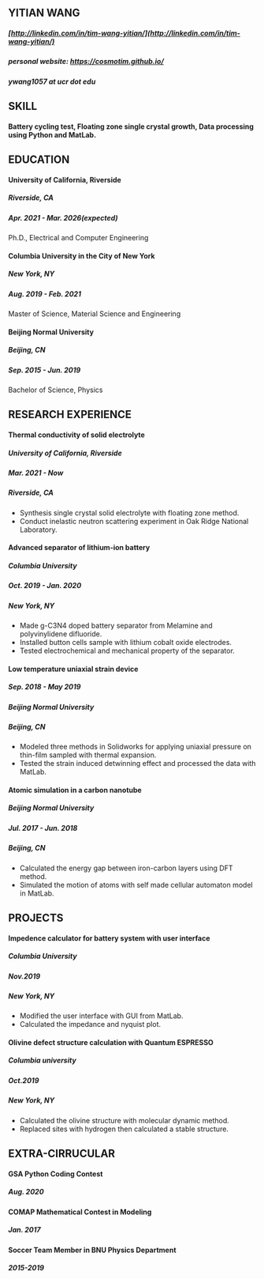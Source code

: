 ## YITIAN WANG
##### [http://linkedin.com/in/tim-wang-yitian/](http://linkedin.com/in/tim-wang-yitian/)
##### personal website: https://cosmotim.github.io/
##### ywang1057 at ucr dot edu

## SKILL
#### Battery cycling test, Floating zone single crystal growth, Data processing using Python and MatLab.


## EDUCATION
#### University of California, Riverside
##### Riverside, CA 
##### Apr. 2021 - Mar. 2026(expected)
Ph.D., Electrical and Computer Engineering

#### Columbia University in the City of New York
##### New York, NY 
##### Aug. 2019 - Feb. 2021
Master of Science, Material Science and Engineering

#### Beijing Normal University
##### Beijing, CN 
##### Sep. 2015 - Jun. 2019
Bachelor of Science, Physics

## RESEARCH EXPERIENCE

#### Thermal conductivity of solid electrolyte
##### University of California, Riverside
##### Mar. 2021 - Now
##### Riverside, CA
* Synthesis single crystal solid electrolyte with floating zone method.
* Conduct inelastic neutron scattering experiment in Oak Ridge National Laboratory.

#### Advanced separator of lithium-ion battery 
##### Columbia University
##### Oct. 2019 - Jan. 2020
##### New York, NY
* Made g-C3N4 doped battery separator from Melamine and polyvinylidene difluoride.
* Installed button cells sample with lithium cobalt oxide electrodes.
* Tested electrochemical and mechanical property of the separator.

#### Low temperature uniaxial strain device 
##### Sep. 2018 - May 2019
##### Beijing Normal University 
##### Beijing, CN
* Modeled three methods in Solidworks for applying uniaxial pressure on thin-film sampled with thermal expansion.
* Tested the strain induced detwinning effect and processed the data with MatLab.

#### Atomic simulation in a carbon nanotube 
##### Beijing Normal University 
##### Jul. 2017 - Jun. 2018
##### Beijing, CN
* Calculated the energy gap between iron-carbon layers using DFT method.
* Simulated the motion of atoms with self made cellular automaton model in MatLab.

## PROJECTS

#### Impedence calculator for battery system with user interface 
##### Columbia University
##### Nov.2019
##### New York, NY
* Modified the user interface with GUI from MatLab.
* Calculated the impedance and nyquist plot.

#### Olivine defect structure calculation with Quantum ESPRESSO 
##### Columbia university
##### Oct.2019
##### New York, NY
* Calculated the olivine structure with molecular dynamic method.
* Replaced sites with hydrogen then calculated a stable structure.

## EXTRA-CIRRUCULAR
#### GSA Python Coding Contest 
##### Aug. 2020
#### COMAP Mathematical Contest in Modeling 
##### Jan. 2017
#### Soccer Team Member in BNU Physics Department
##### 2015-2019

